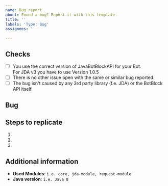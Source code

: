 ```yaml
---
name: Bug report
about: Found a bug? Report it with this template.
title: ''
labels: 'Type: Bug'
assignees: ''

---
```


## Checks
<!-- Please check the below options to confirm that you did those steps first! -->
<!-- Bug Reports not having these steps checked will be ignored and closed.    -->

- [ ] You use the correct version of JavaBotBlockAPI for your Bot.  
For JDA v3 you have to use Version 1.0.5
- [ ] There is no other issue open with the same or similar bug reported.
- [ ] The bug isn't caused by any 3rd party library (f.e. JDA) or the BotBlock API itself.

## Bug
<!-- What bug did you encounter? Try to describe it as detailed as possible. -->
<!-- Provide Errors and code-snippets through sites like https://hasteb.in   -->


## Steps to replicate
<!-- Please listen the steps you did to encounter this bug. -->

1. 
2. 
3. 

## Additional information
<!-- Provide the requested information below -->

- **Used Modules**: `i.e. core, jda-module, request-module`
- **Java version**: `i.e. Java 8`
